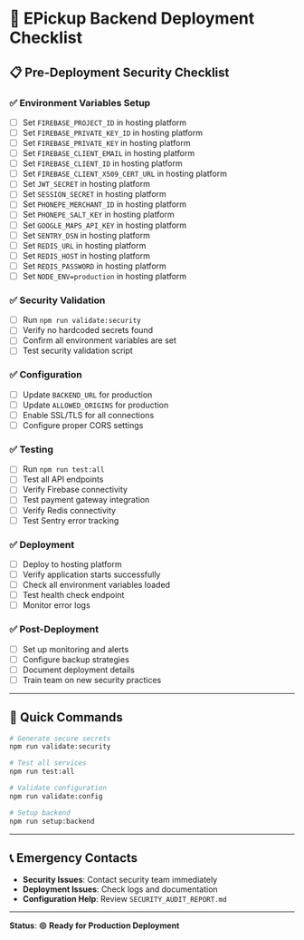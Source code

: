 # 🚀 EPickup Backend Deployment Checklist

## 📋 **Pre-Deployment Security Checklist**

### ✅ **Environment Variables Setup**
- [ ] Set `FIREBASE_PROJECT_ID` in hosting platform
- [ ] Set `FIREBASE_PRIVATE_KEY_ID` in hosting platform
- [ ] Set `FIREBASE_PRIVATE_KEY` in hosting platform
- [ ] Set `FIREBASE_CLIENT_EMAIL` in hosting platform
- [ ] Set `FIREBASE_CLIENT_ID` in hosting platform
- [ ] Set `FIREBASE_CLIENT_X509_CERT_URL` in hosting platform
- [ ] Set `JWT_SECRET` in hosting platform
- [ ] Set `SESSION_SECRET` in hosting platform
- [ ] Set `PHONEPE_MERCHANT_ID` in hosting platform
- [ ] Set `PHONEPE_SALT_KEY` in hosting platform
- [ ] Set `GOOGLE_MAPS_API_KEY` in hosting platform
- [ ] Set `SENTRY_DSN` in hosting platform
- [ ] Set `REDIS_URL` in hosting platform
- [ ] Set `REDIS_HOST` in hosting platform
- [ ] Set `REDIS_PASSWORD` in hosting platform
- [ ] Set `NODE_ENV=production` in hosting platform

### ✅ **Security Validation**
- [ ] Run `npm run validate:security`
- [ ] Verify no hardcoded secrets found
- [ ] Confirm all environment variables are set
- [ ] Test security validation script

### ✅ **Configuration**
- [ ] Update `BACKEND_URL` for production
- [ ] Update `ALLOWED_ORIGINS` for production
- [ ] Enable SSL/TLS for all connections
- [ ] Configure proper CORS settings

### ✅ **Testing**
- [ ] Run `npm run test:all`
- [ ] Test all API endpoints
- [ ] Verify Firebase connectivity
- [ ] Test payment gateway integration
- [ ] Verify Redis connectivity
- [ ] Test Sentry error tracking

### ✅ **Deployment**
- [ ] Deploy to hosting platform
- [ ] Verify application starts successfully
- [ ] Check all environment variables loaded
- [ ] Test health check endpoint
- [ ] Monitor error logs

### ✅ **Post-Deployment**
- [ ] Set up monitoring and alerts
- [ ] Configure backup strategies
- [ ] Document deployment details
- [ ] Train team on new security practices

---

## 🔧 **Quick Commands**

```bash
# Generate secure secrets
npm run validate:security

# Test all services
npm run test:all

# Validate configuration
npm run validate:config

# Setup backend
npm run setup:backend
```

---

## 📞 **Emergency Contacts**

- **Security Issues**: Contact security team immediately
- **Deployment Issues**: Check logs and documentation
- **Configuration Help**: Review `SECURITY_AUDIT_REPORT.md`

---

**Status**: 🟢 **Ready for Production Deployment**
